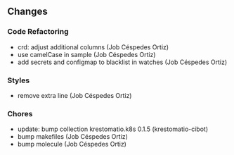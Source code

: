 ## Changes

### Code Refactoring

* crd: adjust additional columns (Job Céspedes Ortiz)
* use camelCase in sample (Job Céspedes Ortiz)
* add secrets and configmap to blacklist in watches (Job Céspedes Ortiz)

### Styles

* remove extra line (Job Céspedes Ortiz)

### Chores

* update: bump collection krestomatio.k8s 0.1.5 (krestomatio-cibot)
* bump makefiles (Job Céspedes Ortiz)
* bump molecule (Job Céspedes Ortiz)
